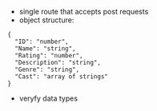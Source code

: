 - single route that accepts post requests
- object structure:

```
{
  "ID": "number",
  "Name": "string",
  "Rating": "number",
  "Description": "string",
  "Genre": "string",
  "Cast": "array of strings"
}
```

- veryfy data types
